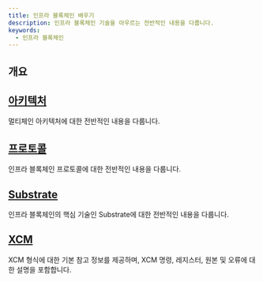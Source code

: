 ```yaml
---
title: 인프라 블록체인 배우기
description: 인프라 블록체인 기술을 아우르는 전반적인 내용을 다룹니다.
keywords:
  - 인프라 블록체인
---
```


## 개요 

## [아키텍처](./architecture/README.md)
멀티체인 아키텍처에 대한 전반적인 내용을 다룹니다.

## [프로토콜](./protocol/README.md)
인프라 블록체인 프로토콜에 대한 전반적인 내용을 다룹니다.

## [Substrate](./substrate/README.md)
인프라 블록체인의 핵심 기술인 Substrate에 대한 전반적인 내용을 다룹니다. 

## [XCM](./xcm.md)

XCM 형식에 대한 기본 참고 정보를 제공하며, XCM 명령, 레지스터, 원본 및 오류에 대한 설명을 포함합니다.
